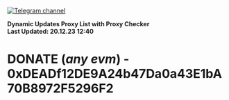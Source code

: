 [![Telegram channel](https://img.shields.io/endpoint?url=https://runkit.io/damiankrawczyk/telegram-badge/branches/master?url=https://t.me/n4z4v0d)](https://t.me/n4z4v0d) 

**Dynamic Updates Proxy List with Proxy Checker**  
**Last Updated: 20.12.23 12:40**

# DONATE (_any evm_) - 0xDEADf12DE9A24b47Da0a43E1bA70B8972F5296F2

